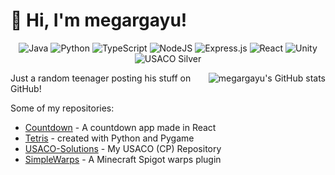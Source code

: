 # 👋 Hi, I'm megargayu!

<p align="center">
  <img src="https://img.shields.io/badge/java-%23ED8B00.svg?style=for-the-badge&logo=java&logoColor=white" alt="Java">
  <img src="https://img.shields.io/badge/python-%2314354C.svg?style=for-the-badge&logo=python&logoColor=white" alt="Python">
  <img src="https://img.shields.io/badge/typescript-%23007ACC.svg?style=for-the-badge&logo=typescript&logoColor=white" alt="TypeScript">
  <img src="https://img.shields.io/badge/node.js-%2343853D.svg?style=for-the-badge&logo=node.js&logoColor=white" alt="NodeJS">
  <img src="https://img.shields.io/badge/express.js-%23404d59.svg?style=for-the-badge&logo=express&logoColor=%2361DAFB" alt="Express.js">
  <img src="https://img.shields.io/badge/react-%2320232a.svg?style=for-the-badge&logo=react&logoColor=%2361DAFB" alt="React">
  <img src="https://img.shields.io/badge/unity-%23000000.svg?style=for-the-badge&logo=unity&logoColor=white" alt="Unity">
  <img src="https://img.shields.io/badge/USACO-Silver-blue?style=for-the-badge" alt="USACO Silver">
</p>

<img align="right" src="https://github-readme-stats.vercel.app/api?username=megargayu" alt="megargayu's GitHub stats" >

Just a random teenager posting his stuff on GitHub!

Some of my repositories:

- [Countdown](https://github.com/megargayu/Countdown) - A countdown app made in React
- [Tetris](https://github.com/megargayu/Tetris) - created with Python and Pygame
- [USACO-Solutions](https://github.com/megargayu/USACO-Solutions) - My USACO (CP) Repository
- [SimpleWarps](https://github.com/megargayu/SimpleWarps) - A Minecraft Spigot warps plugin
